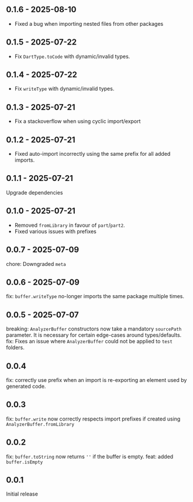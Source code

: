 ## 0.1.6 - 2025-08-10

- Fixed a bug when importing nested files from other packages

## 0.1.5 - 2025-07-22

- Fix `DartType.toCode` with dynamic/invalid types.

## 0.1.4 - 2025-07-22

- Fix `writeType` with dynamic/invalid types.

## 0.1.3 - 2025-07-21

- Fix a stackoverflow when using cyclic import/export

## 0.1.2 - 2025-07-21

- Fixed auto-import incorrectly using the same prefix for all added imports.

## 0.1.1 - 2025-07-21

Upgrade dependencies

## 0.1.0 - 2025-07-21

- Removed `fromLibrary` in favour of `part`/`part2`.
- Fixed various issues with prefixes

## 0.0.7 - 2025-07-09

chore: Downgraded `meta`

## 0.0.6 - 2025-07-09

fix: `buffer.writeType` no-longer imports the same package multiple times.

## 0.0.5 - 2025-07-07

breaking: `AnalyzerBuffer` constructors now take a mandatory `sourcePath` parameter.
It is necessary for certain edge-cases around types/defaults.  
fix: Fixes an issue where `AnalyzerBuffer` could not be applied to `test` folders.

## 0.0.4

fix: correctly use prefix when an import is re-exporting an element used by generated code.

## 0.0.3

fix: `buffer.write` now correctly respects import prefixes if created using `AnalyzerBuffer.fromLibrary`

## 0.0.2

fix: `buffer.toString` now returns `''` if the buffer is empty.
feat: added `buffer.isEmpty`

## 0.0.1

Initial release
